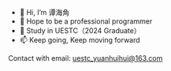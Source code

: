 - 👋 Hi, I’m 谭海角
- 🌱 Hope to be a professional programmer
- 💞️ Study in UESTC（2024 Graduate）
- 📫 Keep going, Keep moving forward

Contact with email: uestc_yuanhuihui@163.com

